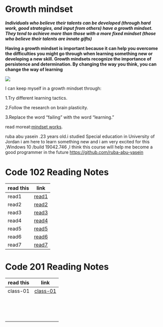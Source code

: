 # Growth mindset
***Individuals who believe their talents can be developed (through hard work, good strategies, and input from others) have a growth mindset. They tend to achieve more than those with a more fixed mindset (those who believe their talents are innate gifts)***

**Having a growth mindset is important because it can help you overcome the difficulties you might go through when learning something new or developing a new skill. Growth mindsets recognize the importance of persistence and determination. By changing the way you think, you can change the way of learning**

![](https://encrypted-tbn0.gstatic.com/images?q=tbn:ANd9GcTybTGDjYEHARIwIFLN3I3M-ydi9FaowEv9Ow&usqp=CAU)


I can keep myself in a growth mindset through:

1.Try different learning tactics.

2.Follow the research on brain plasticity.

3.Replace the word “failing” with the word “learning.”

read moreat:[mindset works](https://www.mindsetworks.com/science/).

ruba abu yasein .23 years old.i studied Special education in University of Jordan i am here to learn something new and i am very excited for this ,Windows 10 /build 19042.746 ,I think this course will help me become a good programmer in the future 
https://github.com/ruba-abu-yasein

# Code 102 Reading Notes
| read this      | link |
| ----------- | ----------- |
| read1      | [read1](read1)    
| read2      | [read2](read2)
| read3      | [read3](read3)
| read4      | [read4](read4)
| read5      | [read5](read5)
| read6      | [read6](read6)
| read7      | [read7](read7)

# Code 201 Reading Notes
| read this      | link |
| ----------- | ----------- |
|class-01| [class-01](class-01)    
|        | []()
|        | []()
|        | []()
|        | []()
|        | []()
|        | []()
|        | []()    
|        | []()
|        | []()
|        | []()
|        | []()
|        | []()
|        | []()
|        | []()